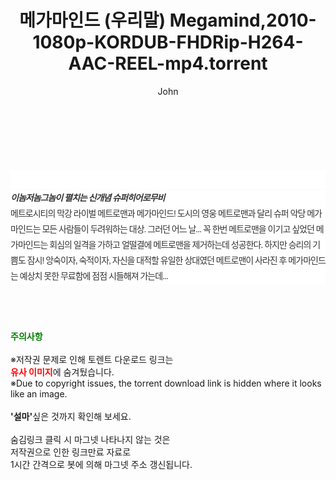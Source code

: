 ﻿---
layout: post
title:  "메가마인드 (우리말) Megamind,2010-1080p-KORDUB-FHDRip-H264-AAC-REEL-mp4.torrent"
author: John
categories: [ 애니메이션 ]
tags: [  ]
image:  
description: "메가마인드 (우리말) Megamind,2010-1080p-KORDUB-FHDRip-H264-AAC-REEL-mp4 torrent 정보 공유"
toc: true
toc_sticky: true
---

<br>
<div class="view-img">
<a class="view_image" href="https://torrentmobile60.com/bbs/view_image.php?fn=%2Fdata%2Ffile%2Fani%2F3659260999_8iJ1lQyk_6f3a7d97847d8e683f8abdc344613861bebe998f.jpg" target="_blank"><img alt="" class="img-tag" content="https://torrentmobile60.com/data/file/ani/3659260999_8iJ1lQyk_6f3a7d97847d8e683f8abdc344613861bebe998f.jpg" itemprop="image" src="https://torrentmobile60.com/data/file/ani/3659260999_8iJ1lQyk_6f3a7d97847d8e683f8abdc344613861bebe998f.jpg"/></a><a class="view_image" href="https://torrentmobile60.com/bbs/view_image.php?fn=%2Fdata%2Ffile%2Fani%2F3659260999_0so2987y_c6f18f25db04e95540b5a2883f0ecc8e5ba38f94.jpg" target="_blank"><img alt="" class="img-tag" content="https://torrentmobile60.com/data/file/ani/3659260999_0so2987y_c6f18f25db04e95540b5a2883f0ecc8e5ba38f94.jpg" itemprop="image" src="https://torrentmobile60.com/data/file/ani/3659260999_0so2987y_c6f18f25db04e95540b5a2883f0ecc8e5ba38f94.jpg"/></a></div><div class="view-content" itemprop="description">
<p><br/></p><div class="title_area" style="margin:0px 0px 9px;padding:0px;list-style:none;font-size:12px;font-family:'나눔고딕', NanumGothic, '돋움', Dotum, Helvetica, 'AppleSDGothicNeo-Medium', AppleGothic, sans-serif;height:30px;float:none;background-color:rgb(255,255,255);"><h4 class="h_story" style="margin:5px 10px 0px 0px;padding:0px;list-style:none;font-size:12px;font-family:'돋움', sans-serif;height:18px;width:49px;background:url(&quot;https://ssl.pstatic.net/static/movie/2020/10/h_tx_sp5.png&quot;) no-repeat 0px -17px;float:left;"><strong class="blind" style="margin:0px;padding:0px;list-style:none;font-size:0px;font-family:inherit;color:inherit;width:1px;height:1px;line-height:0;">줄거리</strong></h4></div><h5 class="h_tx_story" style="margin:-7px 0px 1px;padding:0px;list-style:none;font-size:14px;font-family:'나눔고딕', NanumGothic, Helvetica, sans-serif;color:rgb(51,51,51);background-image:url(&quot;https://ssl.pstatic.net/static/movie/2014/01/blank.gif&quot;);letter-spacing:-1px;line-height:25px;background-color:rgb(255,255,255);">이놈저놈그놈이 펼치는 신개념 슈퍼히어로무비</h5><p class="con_tx" style="margin-top:-1px;margin-bottom:-6px;list-style:none;font-size:14px;font-family:'나눔고딕', NanumGothic, '돋움', Dotum, Helvetica, 'AppleSDGothicNeo-Medium', AppleGothic, sans-serif;color:rgb(51,51,51);background-image:url(&quot;https://ssl.pstatic.net/static/movie/2014/01/blank.gif&quot;);letter-spacing:-1px;line-height:25px;background-color:rgb(255,255,255);">메트로시티의 막강 라이벌 메트로맨과 메가마인드! 도시의 영웅 메트로맨과 달리 슈퍼 악당 메가마인드는 모든 사람들이 두려워하는 대상. 그러던 어느 날... 꼭 한번 메트로맨을 이기고 싶었던 메가마인드는 회심의 일격을 가하고 얼떨결에 메트로맨을 제거하는데 성공한다. 하지만 승리의 기쁨도 잠시! 앙숙이자, 숙적이자, 자신을 대적할 유일한 상대였던 메트로맨이 사라진 후 메가마인드는 예상치 못한 무료함에 점점 시들해져 가는데...</p> </div>
    
<br><br><br>
<p data-ke-size="size16"><b><span style="color: green;">주의사항</span></b><br /><br />※저작권 문제로 인해 토렌트 다운로드 링크는<br /><b><span style="color: red;">유사 이미지</span></b>에 숨겨뒀습니다.<br />※Due to copyright issues, the torrent download link is hidden where it looks like an image.<br /><br /><b>'설마'</b>싶은 것까지 확인해 보세요.<br /><br />숨김링크 클릭 시 마그넷 나타나지 않는 것은<br />저작권으로 인한 링크만료 자료로<br />1시간 간격으로 봇에 의해 마그넷 주소 갱신됩니다.</p>
